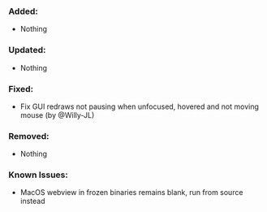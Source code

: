 ### Added:
- Nothing

### Updated:
- Nothing

### Fixed:
- Fix GUI redraws not pausing when unfocused, hovered and not moving mouse (by @Willy-JL)

### Removed:
- Nothing

### Known Issues:
- MacOS webview in frozen binaries remains blank, run from source instead
